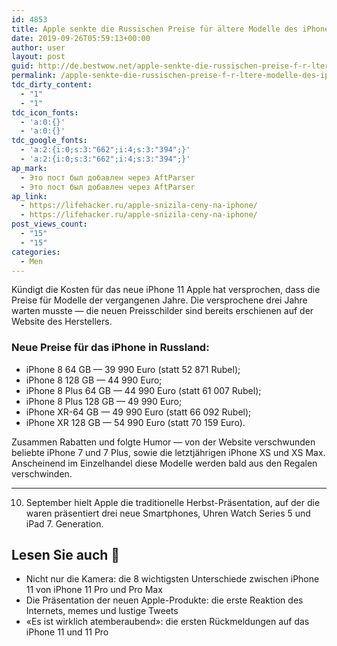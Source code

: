 ```yaml
---
id: 4853
title: Apple senkte die Russischen Preise für ältere Modelle des iPhone
date: 2019-09-26T05:59:13+00:00
author: user
layout: post
guid: http://de.bestwow.net/apple-senkte-die-russischen-preise-f-r-ltere-modelle-des-iphone/
permalink: /apple-senkte-die-russischen-preise-f-r-ltere-modelle-des-iphone/
tdc_dirty_content:
  - "1"
  - "1"
tdc_icon_fonts:
  - 'a:0:{}'
  - 'a:0:{}'
tdc_google_fonts:
  - 'a:2:{i:0;s:3:"662";i:4;s:3:"394";}'
  - 'a:2:{i:0;s:3:"662";i:4;s:3:"394";}'
ap_mark:
  - Это пост был добавлен через AftParser
  - Это пост был добавлен через AftParser
ap_link:
  - https://lifehacker.ru/apple-snizila-ceny-na-iphone/
  - https://lifehacker.ru/apple-snizila-ceny-na-iphone/
post_views_count:
  - "15"
  - "15"
categories:
  - Men
---
```

Kündigt die Kosten für das neue iPhone 11 Apple hat versprochen, dass die Preise für Modelle der vergangenen Jahre. Die versprochene drei Jahre warten musste — die neuen Preisschilder sind bereits erschienen auf der Website des Herstellers.

### Neue Preise für das iPhone in Russland:

  * iPhone 8 64 GB — 39 990 Euro (statt 52 871 Rubel);
  * iPhone 8 128 GB — 44 990 Euro;
  * iPhone 8 Plus 64 GB — 44 990 Euro (statt 61 007 Rubel);
  * iPhone 8 Plus 128 GB — 49 990 Euro;
  * iPhone XR-64 GB — 49 990 Euro (statt 66 092 Rubel);
  * iPhone XR 128 GB — 54 990 Euro (statt 70 159 Euro).

Zusammen Rabatten und folgte Humor — von der Website verschwunden beliebte iPhone 7 und 7 Plus, sowie die letztjährigen iPhone XS und XS Max. Anscheinend im Einzelhandel diese Modelle werden bald aus den Regalen verschwinden.

* * *

10. September hielt Apple die traditionelle Herbst-Präsentation, auf der die waren präsentiert drei neue Smartphones, Uhren Watch Series 5 und iPad 7. Generation.

<div>
  <h2 class="read-also__title">
    <span>Lesen Sie auch</span> <span>🧐 </span>
  </h2>
  
  <ul class="read-also__list">
    <li>
      Nicht nur die Kamera: die 8 wichtigsten Unterschiede zwischen iPhone 11 von iPhone 11 Pro und Pro Max
    </li>
    <li>
      Die Präsentation der neuen Apple-Produkte: die erste Reaktion des Internets, memes und lustige Tweets
    </li>
    <li>
      «Es ist wirklich atemberaubend»: die ersten Rückmeldungen auf das iPhone 11 und 11 Pro
    </li>
  </ul>
</div>